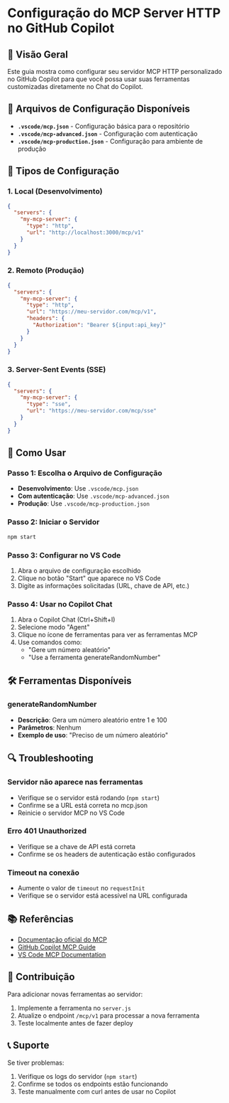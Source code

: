 # Configuração do MCP Server HTTP no GitHub Copilot

## 🎯 Visão Geral

Este guia mostra como configurar seu servidor MCP HTTP personalizado no GitHub Copilot para que você possa usar suas ferramentas customizadas diretamente no Chat do Copilot.

## 📁 Arquivos de Configuração Disponíveis

- **`.vscode/mcp.json`** - Configuração básica para o repositório
- **`.vscode/mcp-advanced.json`** - Configuração com autenticação
- **`.vscode/mcp-production.json`** - Configuração para ambiente de produção

## 🔧 Tipos de Configuração

### 1. Local (Desenvolvimento)
```json
{
  "servers": {
    "my-mcp-server": {
      "type": "http",
      "url": "http://localhost:3000/mcp/v1"
    }
  }
}
```

### 2. Remoto (Produção)
```json
{
  "servers": {
    "my-mcp-server": {
      "type": "http",
      "url": "https://meu-servidor.com/mcp/v1",
      "headers": {
        "Authorization": "Bearer ${input:api_key}"
      }
    }
  }
}
```

### 3. Server-Sent Events (SSE)
```json
{
  "servers": {
    "my-mcp-server": {
      "type": "sse",
      "url": "https://meu-servidor.com/mcp/sse"
    }
  }
}
```

## 🚀 Como Usar

### Passo 1: Escolha o Arquivo de Configuração
- **Desenvolvimento**: Use `.vscode/mcp.json`
- **Com autenticação**: Use `.vscode/mcp-advanced.json`
- **Produção**: Use `.vscode/mcp-production.json`

### Passo 2: Iniciar o Servidor
```bash
npm start
```

### Passo 3: Configurar no VS Code
1. Abra o arquivo de configuração escolhido
2. Clique no botão "Start" que aparece no VS Code
3. Digite as informações solicitadas (URL, chave de API, etc.)

### Passo 4: Usar no Copilot Chat
1. Abra o Copilot Chat (Ctrl+Shift+I)
2. Selecione modo "Agent"
3. Clique no ícone de ferramentas para ver as ferramentas MCP
4. Use comandos como:
   - "Gere um número aleatório"
   - "Use a ferramenta generateRandomNumber"

## 🛠️ Ferramentas Disponíveis

### generateRandomNumber
- **Descrição**: Gera um número aleatório entre 1 e 100
- **Parâmetros**: Nenhum
- **Exemplo de uso**: "Preciso de um número aleatório"

## 🔍 Troubleshooting

### Servidor não aparece nas ferramentas
- Verifique se o servidor está rodando (`npm start`)
- Confirme se a URL está correta no mcp.json
- Reinicie o servidor MCP no VS Code

### Erro 401 Unauthorized
- Verifique se a chave de API está correta
- Confirme se os headers de autenticação estão configurados

### Timeout na conexão
- Aumente o valor de `timeout` no `requestInit`
- Verifique se o servidor está acessível na URL configurada

## 📚 Referências

- [Documentação oficial do MCP](https://modelcontextprotocol.io)
- [GitHub Copilot MCP Guide](https://docs.github.com/en/copilot/customizing-copilot/extending-copilot-chat-with-mcp)
- [VS Code MCP Documentation](https://code.visualstudio.com/docs/copilot/copilot-mcp)

## 🤝 Contribuição

Para adicionar novas ferramentas ao servidor:
1. Implemente a ferramenta no `server.js`
2. Atualize o endpoint `/mcp/v1` para processar a nova ferramenta
3. Teste localmente antes de fazer deploy

## 📞 Suporte

Se tiver problemas:
1. Verifique os logs do servidor (`npm start`)
2. Confirme se todos os endpoints estão funcionando
3. Teste manualmente com curl antes de usar no Copilot